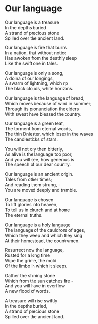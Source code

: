 # Our language

Our language is a treasure\
In the depths buried\
A strand of precious stone\
Spilled over the ancient land.

Our language is fire that burns\
In a nation, that without notice\
Has awoken from the deathly sleep\
Like the swift one in tales.

Our language is only a song,\
A doina of our longings,\
A swarm of lightning, which rip\
The black clouds, white horizons.

Our language is the language of bread,\
Which moves because of wind in summer;\
Through its pronunciation the elders\
With sweat have blessed the country.

Our language is a green leaf,\
The torment from eternal woods,\
The thin Dniester, which loses in the waves\
The candlesticks of stars.

You will not cry then bitterly,\
As alive is the language too poor,\
And you will see, how generous is\
The speech of our dear country.

Our language is an ancient origin.\
Tales from other times;\
And reading them strung, -\
You are moved deeply and tremble.

Our language is chosen\
To lift glories into heaven,\
To tell us in church and at home\
The eternal truths.

Our language is a holy language\
The language of the cauldrons of ages,\
Which they weep and which they sing\
At their homestead, the countrymen.

Resurrect now the language,\
Rusted for a long time\
Wipe the grime, the mold\
Of the limbo in which it sleeps.

Gather the shining stone\
Which from the sun catches fire -\
And you will have in overflow\
A new flood of words.

A treasure will rise swiftly\
In the depths buried,\
A strand of precious stone\
Spilled over the ancient land.

